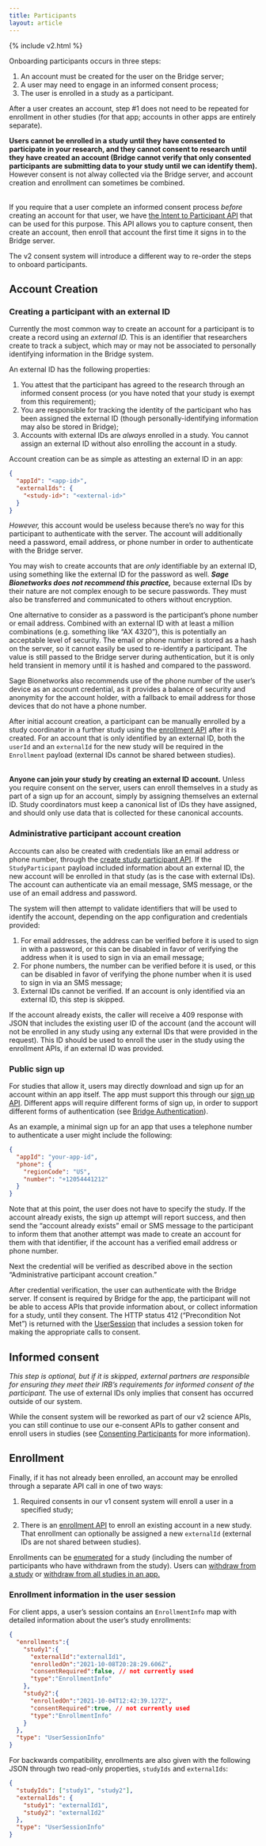 ```yaml
---
title: Participants
layout: article
---
```


{% include v2.html %}

<div id="toc"></div>

Onboarding participants occurs in three steps:

1. An account must be created for the user on the Bridge server;
2. A user may need to engage in an informed consent process;
3. The user is enrolled in a study as a participant.

After a user creates an account, step #1 does not need to be repeated for enrollment in other studies (for that app; accounts in other apps are entirely separate).

**Users cannot be enrolled in a study until they have consented to participate in your research, and they cannot consent to research until they have created an account (Bridge cannot verify that only consented participants are submitting data to your study until we can identify them).** However consent is not alway collected via the Bridge server, and account creation and enrollment can sometimes be combined.

<div class="ui icon message" style="margin-top: 2rem">
  <i class="ui circle info icon"></i>
  <div class="content">
    <p>If you require that a user complete an informed consent process <i>before</i> creating an account for that user, we have <a href="/swagger-ui/index.html#/Intent%20To%20Participate">the Intent to Participant API</a> that can be used for this purpose. This API allows you to capture consent, then create an account, then enroll that account the first time it signs in to the Bridge server.</p>
    <p>The v2 consent system will introduce a different way to re-order the steps to onboard participants.</p>
  </div>
</div>        

## Account Creation

### Creating a participant with an external ID

Currently the most common way to create an account for a participant is to create a record using an *external ID.* This is an identifier that researchers create to track a subject, which may or may not be associated to personally identifying information in the Bridge system. 

An external ID has the following properties:

1. You attest that the participant has agreed to the research through an informed consent process (or you have noted that your study is exempt from this requirement);
1. You are responsible for tracking the identity of the participant who has been assigned the external ID (though personally-identifying information may also be stored in Bridge);
1. Accounts with external IDs are *always* enrolled in a study. You cannot assign an external ID without also enrolling the account in a study.

Account creation can be as simple as attesting an external ID in an app:

```json
{
  "appId": "<app-id>",
  "externalIds": {
    "<study-id>": "<external-id>"
  }
}
```

*However,* this account would be useless because there’s no way for this participant to authenticate with the server. The account will additionally need a password, email address, or phone number in order to authenticate with the Bridge server.

You may wish to create accounts that are *only* identifiable by an external ID, using something like the external ID for the password as well. ***Sage Bionetworks does not recommend this practice,*** because external IDs by their nature are not complex enough to be secure passwords. They must also be transferred and communicated to others without encryption.

One alternative to consider as a password is the participant’s phone number or email address. Combined with an external ID with at least a million combinations (e.g. something like “AX 4320”), this is potentially an acceptable level of security. The email or phone number is stored as a hash on the server, so it cannot easily be used to re-identify a participant. The value is still passed to the Bridge server during authentication, but it is only held transient in memory until it is hashed and compared to the password.

Sage Bionetworks also recommends use of the phone number of the user’s device as an account credential, as it provides a balance of security and anonymity for the account holder, with a fallback to email address for those devices that do not have a phone number.

After initial account creation, a participant can be manually enrolled by a study coordinator in a further study using the [enrollment API](/swagger-ui/index.html#/Studies/enrollParticipant) after it is created. For an account that is only identified by an external ID, both the `userId` and an `externalId` for the new study will be required in the `Enrollment` payload (external IDs cannot be shared between studies).

<div class="ui icon message" style="margin-top: 2rem">
  <i class="red circle warning icon"></i>
  <p style="margin:0"><b>Anyone can join your study by creating an external ID account.</b> Unless you require consent on the server, users can enroll themselves in a study as part of a sign up for an account, simply by assigning themselves an external ID. Study coordinators must keep a canonical list of IDs they have assigned, and should only use data that is collected for these canonical accounts.</p>
</div>        


### Administrative participant account creation

Accounts can also be created with credentials like an email address or phone number, through the [create study participant API](/swagger-ui/index.html#/_For%20Study%20Coordinators/createStudyParticipant). If the `StudyParticipant` payload included information about an external ID, the new account will be enrolled in that study (as is the case with external IDs). The account can authenticate via an email message, SMS message, or the use of an email address and password.

The system will then attempt to validate identifiers that will be used to identify the account, depending on the app configuration and credentials provided:

1. For email addresses, the address can be verified before it is used to sign in with a password, or this can be disabled in favor of verifying the address when it is used to sign in via an email message;
2. For phone numbers, the number can be verified before it is used, or this can be disabled in favor of verifying the phone number when it is used to sign in via an SMS message;
3. External IDs cannot be verified. If an account is only identified via an external ID, this step is skipped.

If the account already exists, the caller will receive a 409 response with JSON that includes the existing user ID of the account (and the account will not be enrolled in any study using any external IDs that were provided in the request). This ID should be used to enroll the user in the study using the enrollment APIs, if an external ID was provided.

### Public sign up

For studies that allow it, users may directly download and sign up for an account within an app itself. The app must support this through our [sign up API](/swagger-ui/index.html#/Authentication/signUp). Different apps will require different forms of sign up, in order to support different forms of authentication (see [Bridge Authentication](/articles/mobile/authentication.html)). 

As an example, a minimal sign up for an app that uses a telephone number to authenticate a user might include the following:

```json
{
  "appId": "your-app-id",
  "phone": {
    "regionCode": "US",
    "number": "+12054441212"
  }
}
```

Note that at this point, the user does not have to specify the study. If the account already exists, the sign up attempt will report success, and then send the “account already exists” email or SMS message to the participant to inform them that another attempt was made to create an account for them with that identifier, if the account has a verified email address or phone number.

Next the credential will be verified as described above in the section “Administrative participant account creation.”

After credential verification, the user can authenticate with the Bridge server. If consent is required by Bridge for the app, the participant will not be able to access APIs that provide information about, or collect information for a study, until they consent. The HTTP status 412 (“Precondition Not Met”) is returned with the [UserSession](/model-browser.html#UserSession) that includes a session token for making the appropriate calls to consent.

## Informed consent

*This step is optional, but if it is skipped, external partners are responsible for ensuring they meet their IRB’s requirements for informed consent of the participant.* The use of external IDs only implies that consent has occurred outside of our system.

While the consent system will be reworked as part of our v2 science APIs, you can still continue to use our e-consent APIs to gather consent and enroll users in studies (see [Consenting Participants](/articles/v1/consent.html) for more information). 

## Enrollment

Finally, if it has not already been enrolled, an account may be enrolled through a separate API call in one of two ways:

1. Required consents in our v1 consent system will enroll a user in a specified study;

2. There is an [enrollment API](/swagger-ui/index.html#/Studies/enrollParticipant) to enroll an existing account in a new study. That enrollment can optionally be assigned a new `externalId` (external IDs are not shared between studies).

Enrollments can be [enumerated](/swagger-ui/index.html#/Studies/getEnrollees) for a study (including the number of participants who have withdrawn from the study). Users can [withdraw from a study](/swagger-ui/index.html#/Studies/withdrawParticipant) or [withdraw from all studies in an app.](/swagger-ui/index.html#/Consents/withdrawFromApp)

### Enrollment information in the user session 

For client apps, a user’s session contains an `EnrollmentInfo` map with detailed information about the user’s study enrollments:

```json
{
  "enrollments":{
    "study1":{
      "externalId":"externalId1",
      "enrolledOn":"2021-10-08T20:28:29.606Z",
      "consentRequired":false, // not currently used
      "type":"EnrollmentInfo"
    },
    "study2":{
      "enrolledOn":"2021-10-04T12:42:39.127Z",
      "consentRequired":true, // not currently used
      "type":"EnrollmentInfo"
    }
  },
  "type": "UserSessionInfo"
}
```
For backwards compatibility, enrollments are also given with the following JSON through two read-only properties, `studyIds` and `externalIds`:

```json
{
  "studyIds": ["study1", "study2"],
  "externalIds": {
    "study1": "externalId1",
    "study2": "externalId2"
  },
  "type": "UserSessionInfo"
}
```